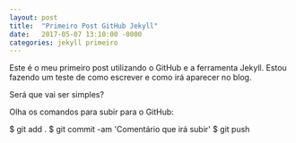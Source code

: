 ```yaml
---
layout: post
title:  "Primeiro Post GitHub Jekyll"
date:   2017-05-07 13:10:00 -0000
categories: jekyll primeiro
---
```


Este é o meu primeiro post utilizando o GitHub e a ferramenta Jekyll. Estou fazendo um teste de como escrever e como irá aparecer no blog.

Será que vai ser simples?

Olha os comandos para subir para o GitHub:

$ git add .
$ git commit -am 'Comentário que irá subir'
$ git push
